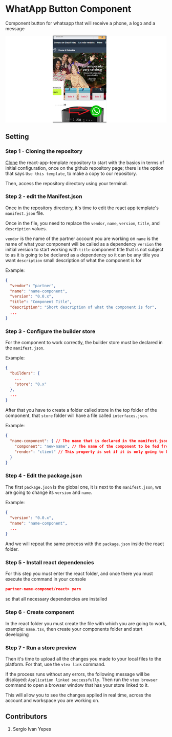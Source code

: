 
# WhatApp Button Component

Component button for whatsapp that will receive a phone, a logo and a message

![whatsapp-button](https://github.com/SergioYepes/Itgloberspartnercl-whatsapp-buton/blob/master/docs/componentImage.png)

## Setting
### Step 1 - Cloning the repository

[Clone](https://github.com/vtex-apps/react-app-template) the react-app-template repository to start with the basics in terms of initial configuration, once on the github repository page; there is the option that says `Use this template`, to make a copy to our repository.

Then, access the repository directory using your terminal.

### Step 2 - edit the Manifest.json

Once in the repository directory, it's time to edit the react app template's `manifest.json` file.

Once in the file, you need to replace the `vendor`, `name`, `version`, `title`, and `description` values.

 `vendor` is the name of the partner account you are working on
 `name` is the name of what your component will be called as a dependency
 `version` the initial version to start working with
 `title` component title that is not subject to as it is going to be declared as a dependency so it can be any title you want
 `description` small description of what the component is for
 
Example:
```json
{
  "vendor": "partner",
  "name": "name-component",
  "version": "0.0.x",
  "title": "Component Title",
  "description": "Short description of what the component is for",
  ...
}
```

### Step 3 - Configure the builder store

For the component to work correctly, the builder store must be declared in the `manifest.json`.

Example:

```json
{
  "builders": {
    ...
    "store": "0.x"
  },
  ...
}
```

After that you have to create a folder called store in the top folder of the component, that `store` folder will have a file called `interfaces.json`.

Example:

```json
{
  "name-component": { // The name that is declared in the manifest.json of the vtex app
    "component": "new-name", // The name of the component to be fed from
    "render": "client" // This property is set if it is only going to be used by the client
  }
}
```
### Step 4 - Edit the package.json

The first `package.json` is the global one, it is next to the `manifest.json`, we are going to change its `version` and `name`.
 
Example:

```json
{
  "version": "0.0.x",
  "name": "name-component",
  ...
}
```

And we will repeat the same process with the `package.json` inside the react folder.

### Step 5 - Install react dependencies

For this step you must enter the react folder, and once there you must execute the command in your console
```json
partner-name-componet/react> yarn
```
so that all necessary dependencies are installed

### Step 6 - Create component

In the react folder you must create the file with which you are going to work, example: `name.tsx`, then create your components folder and start developing

### Step 7 - Run a store preview

Then it's time to upload all the changes you made to your local files to the platform. For that, use the `vtex link` command.

If the process runs without any errors, the following message will be displayed: `Application linked successfully`. Then run the `vtex browser` command to open a browser window that has your store linked to it.

This will allow you to see the changes applied in real time, across the account and workspace you are working on.

## Contributors
1. Sergio Ivan Yepes
